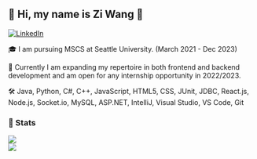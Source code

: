 ## 👋  Hi, my name is Zi Wang 🌸

<a href="https://www.linkedin.com/in/zi-w-b7915944/"><img alt="LinkedIn" src="https://img.shields.io/badge/linkedin%20-%230077B5.svg?&style=for-the-badge&logo=linkedin&logoColor=white"/></a>

🎓 I am pursuing MSCS at Seattle University. (March 2021 - Dec 2023)

📖 Currently I am expanding my repertoire in both frontend and backend development and am open for any internship opportunity in 2022/2023.

🛠 Java, Python, C#, C++, JavaScript, HTML5, CSS, JUnit, JDBC, React.js, Node.js, Socket.io, MySQL, ASP.NET, IntelliJ, Visual Studio, VS Code, Git

### 🎳 Stats
<a href="https://github.com/zwang4-code">
<img align="center" src="https://github-readme-streak-stats.herokuapp.com/?user=zwang4-code&theme=material-palenight" />
</a><br>
<a href="https://github.com/zwang4-code">
<img align="center" src="https://github-readme-stats.vercel.app/api?username=zwang4-code&show_icons=true&theme=jolly" />
</a><br>
